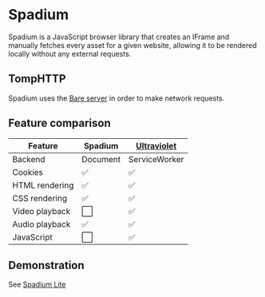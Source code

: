 # Spadium

Spadium is a JavaScript browser library that creates an IFrame and manually fetches every asset for a given website, allowing it to be rendered locally without any external requests.

## TompHTTP

Spadium uses the [Bare server](https://github.com/tomphttp/specifications/blob/master/BareServer.md) in order to make network requests.

## Feature comparison

| Feature        | Spadium              | [Ultraviolet](https://github.com/titaniumnetwork-dev/Ultraviolet) |
| -------------- | -------------------- | ----------------------------------------------------------------- |
| Backend        | Document             | ServiceWorker                                                     |
| Cookies        | :white_check_mark:   | :white_check_mark:                                                |
| HTML rendering | :white_check_mark:   | :white_check_mark:                                                |
| CSS rendering  | :white_check_mark:   | :white_check_mark:                                                |
| Video playback | :white_large_square: | :white_check_mark:                                                |
| Audio playback | :white_check_mark:   | :white_check_mark:                                                |
| JavaScript     | :white_large_square: | :white_check_mark:                                                |

## Demonstration

See [Spadium Lite](https://github.com/e9x/spadium-lite)

